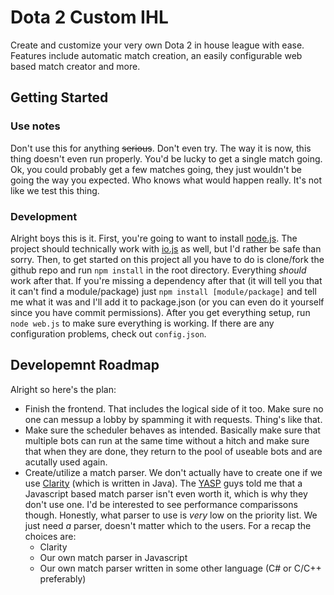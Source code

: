 # Dota 2 Custom IHL
Create and customize your very own Dota 2 in house league with ease. Features include automatic match creation, an easily configurable web based match creator and more.


## Getting Started
### Use notes
Don't use this for anything ~~serious~~. Don't even try. The way it is now, this thing doesn't even run properly. You'd be lucky to get a single match going. Ok, you could probably get a few matches going, they just wouldn't be going the way you expected. Who knows what would happen really. It's not like we test this thing.

### Development
Alright boys this is it. First, you're going to want to install [node.js](https://nodejs.org/en/). The project should technically work with [io.js](https://iojs.org/en/) as well, but I'd rather be safe than sorry. Then, to get started on this project all you have to do is clone/fork the github repo and run ```npm install``` in the root directory. Everything _should_ work after that. If you're missing a dependency after that (it will tell you that it can't find a module/package) just ```npm install [module/package]``` and tell me what it was and I'll add it to package.json (or you can even do it yourself since you have commit permissions). After you get everything setup, run ```node web.js``` to make sure everything is working. If there are any configuration problems, check out ```config.json```.

## Developemnt Roadmap

Alright so here's the plan:
  * Finish the frontend. That includes the logical side of it too. Make sure no one can messup a lobby by spamming it with requests. Thing's like that.
  * Make sure the scheduler behaves as intended. Basically make sure that multiple bots can run at the same time without a hitch and make sure that when they are done, they return to the pool of useable bots and are acutally used again.
  * Create/utilize a match parser. We don't actually have to create one if we use [Clarity](https://github.com/skadistats/clarity) (which is written in Java). The [YASP](https://github.com/yasp-dota/rapier) guys told me that a Javascript based match parser isn't even worth it, which is why they don't use one. I'd be interested to see performance comparissons though. Honestly, what parser to use is *very* low on the priority list. We just need *a* parser, doesn't matter which to the users.
     For a recap the choices are: 
      * Clarity
      * Our own match parser in Javascript
      * Our own match parser written in some other language (C# or C/C++ preferably)